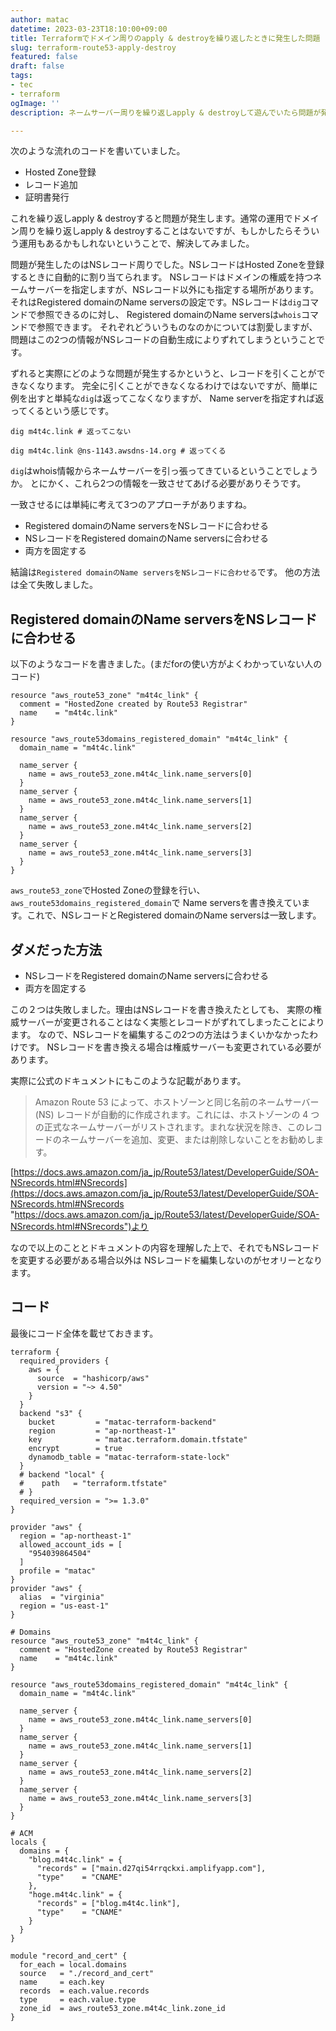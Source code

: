 ```yaml
---
author: matac
datetime: 2023-03-23T18:10:00+09:00
title: Terraformでドメイン周りのapply & destroyを繰り返したときに発生した問題
slug: terraform-route53-apply-destroy
featured: false
draft: false
tags:
- tec
- terraform
ogImage: ''
description: ネームサーバー周りを繰り返しapply & destroyして遊んでいたら問題が発生したのでそれについて。

---
```

次のような流れのコードを書いていました。

- Hosted Zone登録
- レコード追加
- 証明書発行

これを繰り返しapply & destroyすると問題が発生します。通常の運用でドメイン周りを繰り返しapply & destroyすることはないですが、もしかしたらそういう運用もあるかもしれないということで、解決してみました。

問題が発生したのはNSレコード周りでした。NSレコードはHosted Zoneを登録するときに自動的に割り当てられます。
NSレコードはドメインの権威を持つネームサーバーを指定しますが、NSレコード以外にも指定する場所があります。
それはRegistered domainのName serversの設定です。NSレコードは`dig`コマンドで参照できるのに対し、
Registered domainのName serversは`whois`コマンドで参照できます。
それぞれどういうものなのかについては割愛しますが、問題はこの2つの情報がNSレコードの自動生成によりずれてしまうということです。

ずれると実際にどのような問題が発生するかというと、レコードを引くことができなくなります。
完全に引くことができなくなるわけではないですが、簡単に例を出すと単純な`dig`は返ってこなくなりますが、
Name serverを指定すれば返ってくるという感じです。

```
dig m4t4c.link # 返ってこない

dig m4t4c.link @ns-1143.awsdns-14.org # 返ってくる
```

`dig`はwhois情報からネームサーバーを引っ張ってきているということでしょうか。
とにかく、これら2つの情報を一致させてあげる必要がありそうです。

一致させるには単純に考えて3つのアプローチがありますね。

- Registered domainのName serversをNSレコードに合わせる
- NSレコードをRegistered domainのName serversに合わせる
- 両方を固定する

結論は`Registered domainのName serversをNSレコードに合わせる`です。
他の方法は全て失敗しました。

## Registered domainのName serversをNSレコードに合わせる

以下のようなコードを書きました。(まだforの使い方がよくわかっていない人のコード)

```
resource "aws_route53_zone" "m4t4c_link" {
  comment = "HostedZone created by Route53 Registrar"
  name    = "m4t4c.link"
}

resource "aws_route53domains_registered_domain" "m4t4c_link" {
  domain_name = "m4t4c.link"

  name_server {
    name = aws_route53_zone.m4t4c_link.name_servers[0]
  }
  name_server {
    name = aws_route53_zone.m4t4c_link.name_servers[1]
  }
  name_server {
    name = aws_route53_zone.m4t4c_link.name_servers[2]
  }
  name_server {
    name = aws_route53_zone.m4t4c_link.name_servers[3]
  }
}
```

`aws_route53_zone`でHosted Zoneの登録を行い、`aws_route53domains_registered_domain`で
Name serversを書き換えています。これで、NSレコードとRegistered domainのName serversは一致します。

## ダメだった方法

- NSレコードをRegistered domainのName serversに合わせる
- 両方を固定する

この２つは失敗しました。理由はNSレコードを書き換えたとしても、
実際の権威サーバーが変更されることはなく実態とレコードがずれてしまったことによります。
なので、NSレコードを編集するこの2つの方法はうまくいかなかったわけです。
NSレコードを書き換える場合は権威サーバーも変更されている必要があります。

実際に公式のドキュメントにもこのような記載があります。

> Amazon Route 53 によって、ホストゾーンと同じ名前のネームサーバー (NS) レコードが自動的に作成されます。これには、ホストゾーンの 4 つの正式なネームサーバーがリストされます。まれな状況を除き、このレコードのネームサーバーを追加、変更、または削除しないことをお勧めします。

[https://docs.aws.amazon.com/ja_jp/Route53/latest/DeveloperGuide/SOA-NSrecords.html#NSrecords](https://docs.aws.amazon.com/ja_jp/Route53/latest/DeveloperGuide/SOA-NSrecords.html#NSrecords "https://docs.aws.amazon.com/ja_jp/Route53/latest/DeveloperGuide/SOA-NSrecords.html#NSrecords")より

なので以上のこととドキュメントの内容を理解した上で、それでもNSレコードを変更する必要がある場合以外は
NSレコードを編集しないのがセオリーとなります。

## コード

最後にコード全体を載せておきます。

```
terraform {
  required_providers {
    aws = {
      source  = "hashicorp/aws"
      version = "~> 4.50"
    }
  }
  backend "s3" {
    bucket         = "matac-terraform-backend"
    region         = "ap-northeast-1"
    key            = "matac.terraform.domain.tfstate"
    encrypt        = true
    dynamodb_table = "matac-terraform-state-lock"
  }
  # backend "local" {
  #    path   = "terraform.tfstate"
  # }
  required_version = ">= 1.3.0"
}

provider "aws" {
  region = "ap-northeast-1"
  allowed_account_ids = [
    "954039864504"
  ]
  profile = "matac"
}
provider "aws" {
  alias  = "virginia"
  region = "us-east-1"
}

# Domains
resource "aws_route53_zone" "m4t4c_link" {
  comment = "HostedZone created by Route53 Registrar"
  name    = "m4t4c.link"
}

resource "aws_route53domains_registered_domain" "m4t4c_link" {
  domain_name = "m4t4c.link"

  name_server {
    name = aws_route53_zone.m4t4c_link.name_servers[0]
  }
  name_server {
    name = aws_route53_zone.m4t4c_link.name_servers[1]
  }
  name_server {
    name = aws_route53_zone.m4t4c_link.name_servers[2]
  }
  name_server {
    name = aws_route53_zone.m4t4c_link.name_servers[3]
  }
}

# ACM
locals {
  domains = {
    "blog.m4t4c.link" = {
      "records" = ["main.d27qi54rrqckxi.amplifyapp.com"],
      "type"    = "CNAME"
    },
    "hoge.m4t4c.link" = {
      "records" = ["blog.m4t4c.link"],
      "type"    = "CNAME"
    }
  }
}

module "record_and_cert" {
  for_each = local.domains
  source   = "./record_and_cert"
  name     = each.key
  records  = each.value.records
  type     = each.value.type
  zone_id  = aws_route53_zone.m4t4c_link.zone_id
}
```